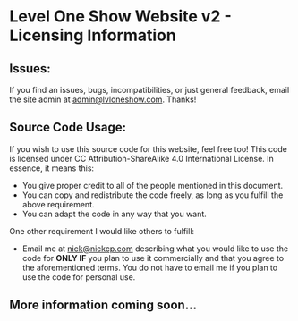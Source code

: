 # Level One Show Website v2 - Licensing Information
## Issues:
If you find an issues, bugs, incompatibilities, or just general feedback, email the site admin at
admin@lvloneshow.com. Thanks!

## Source Code Usage:
If you wish to use this source code for this website, feel free too! This code is licensed under CC
Attribution-ShareAlike 4.0 International License. In essence, it means this:

- You give proper credit to all of the people mentioned in this document.
- You can copy and redistribute the code freely, as long as you fulfill the above requirement.
- You can adapt the code in any way that you want.

One other requirement I would like others to fulfill:
- Email me at nick@nickcp.com describing what you would like to use the code for **ONLY IF**
you plan to use it commercially and that you agree to the aforementioned terms. You do not
have to email me if you plan to use the code for personal use.

## More information coming soon...